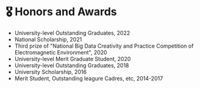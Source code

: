 # 🎖 Honors and Awards
- University-level Outstanding Graduates, 2022
- National Scholarship, 2021
- Third prize of "National Big Data Creativity and Practice Competition of Electromagnetic Environment", 2020
- University-level Merit Graduate Student, 2020
- University-level Outstanding Graduates, 2018
- University Scholarship, 2016
- Merit Student, Outstanding leagure Cadres, etc, 2014-2017
